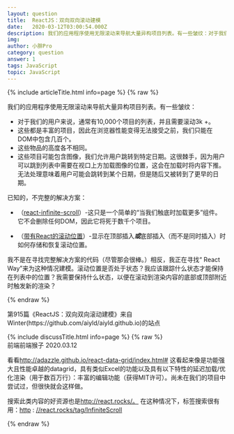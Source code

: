 ```yaml
---
layout: question
title:  ReactJS：双向双向滚动建模
date:   2020-03-12T03:00:54.000Z
description: 我们的应用程序使用无限滚动来导航大量异构项目列表。有一些皱纹：对于我们的用户来说，通常有10,000个项目的列表，并且需要滚动3k +。这些都是丰...
img: 
author: 小胖Pro
category: question
answer: 1
tags: JavaScript
topic: JavaScript
---
```

<div class="article-root">
  <div class="article">
    {% include articleTitle.html info=page %}
    {% raw %}
    <div class="article-content"><p><font style="vertical-align: inherit;"><font style="vertical-align: inherit;">我们的应用程序使用无限滚动来导航大量异构项目列表。</font><font style="vertical-align: inherit;">有一些皱纹：</font></font></p>

<ul>
<li><font style="vertical-align: inherit;"><font style="vertical-align: inherit;">对于我们的用户来说，通常有10,000个项目的列表，并且需要滚动3k +。</font></font></li>
<li><font style="vertical-align: inherit;"><font style="vertical-align: inherit;">这些都是丰富的项目，因此在浏览器性能变得无法接受之前，我们只能在DOM中包含几百个。</font></font></li>
<li><font style="vertical-align: inherit;"><font style="vertical-align: inherit;">这些物品的高度各不相同。</font></font></li>
<li><font style="vertical-align: inherit;"><font style="vertical-align: inherit;">这些项目可能包含图像，我们允许用户跳转到特定日期。</font><font style="vertical-align: inherit;">这很棘手，因为用户可以跳到列表中需要在视口上方加载图像的位置，这会在加载时将内容下推。</font><font style="vertical-align: inherit;">无法处理意味着用户可能会跳转到某个日期，但是随后又被转到了更早的日期。</font></font></li>
</ul>

<p><font style="vertical-align: inherit;"><font style="vertical-align: inherit;">已知的，不完整的解决方案：</font></font></p>

<ul>
<li><p><font style="vertical-align: inherit;"><font style="vertical-align: inherit;">（</font></font><a href="https://github.com/guillaumervls/react-infinite-scroll" rel="nofollow noreferrer"><font style="vertical-align: inherit;"><font style="vertical-align: inherit;">react-infinite-scroll</font></font></a><font style="vertical-align: inherit;"><font style="vertical-align: inherit;">）-这只是一个简单的“当我们触底时加载更多”组件。</font><font style="vertical-align: inherit;">它不会删除任何DOM，因此它将死于数千个项目。</font></font></p></li>
<li><p><font style="vertical-align: inherit;"><font style="vertical-align: inherit;">（</font></font><a href="http://blog.vjeux.com/2013/javascript/scroll-position-with-react.html" rel="nofollow noreferrer"><font style="vertical-align: inherit;"><font style="vertical-align: inherit;">带有React的滚动位置</font></font></a><font style="vertical-align: inherit;"><font style="vertical-align: inherit;">）-显示在顶部</font><font style="vertical-align: inherit;">插入</font></font><strong><em><font style="vertical-align: inherit;"><font style="vertical-align: inherit;">或</font></font></em></strong><font style="vertical-align: inherit;"><font style="vertical-align: inherit;">底部插入（而不是同时插入）</font><font style="vertical-align: inherit;">时如何存储和恢复滚动位置</font><font style="vertical-align: inherit;">。</font></font></p></li>
</ul>

<p><font style="vertical-align: inherit;"><font style="vertical-align: inherit;">我不是在寻找完整解决方案的代码（尽管那会很棒。）相反，我正在寻找“ React Way”来为这种情况建模。</font><font style="vertical-align: inherit;">滚动位置是否处于状态？</font><font style="vertical-align: inherit;">我应该跟踪什么状态才能保持在列表中的位置？</font><font style="vertical-align: inherit;">我需要保持什么状态，以便在滚动到渲染内容的底部或顶部附近时触发新的渲染？</font></font></p></div>
    {% endraw %}
  </div>
  <p class="winter_mark">第915篇《ReactJS：双向双向滚动建模》来自Winter(https://github.com/aiyld/aiyld.github.io)的站点</p>
  <div class="discuss-wrapper">
    {% include discussTitle.html info=page %}
    {% raw %}
    <div class="discuss-item">
        <div class="discuss-parent">
          <div class="discuss-meta">
            <span class="discuss-user">前端前端猴子</span>
            <span class="discuss-time">2020.03.12</span>
          </div>
          <div class="discuss-comment"><p><font style="vertical-align: inherit;"><font style="vertical-align: inherit;">看看</font></font><a href="http://adazzle.github.io/react-data-grid/index.html#" rel="nofollow"><font style="vertical-align: inherit;"><font style="vertical-align: inherit;">http://adazzle.github.io/react-data-grid/index.html#</font></font></a><font style="vertical-align: inherit;"><font style="vertical-align: inherit;"> 
这看起来像是功能强大且性能卓越的datagrid，具有类似Excel的功能以及具有以下特性的延迟加载/优化渲染（用于数百万行）：丰富的编辑功能（获得MIT许可）。</font><font style="vertical-align: inherit;">尚未在我们的项目中尝试过，但很快就会这样做。</font></font></p>

<p><font style="vertical-align: inherit;"><font style="vertical-align: inherit;">搜索此类内容的好资源也是</font></font><a href="http://react.rocks/" rel="nofollow"><font style="vertical-align: inherit;"><font style="vertical-align: inherit;">http://react.rocks/。</font></font></a><font style="vertical-align: inherit;"><font style="vertical-align: inherit;"> 
在这种情况下，标签搜索很有用：</font><a href="http://react.rocks/tag/InfiniteScroll" rel="nofollow"><font style="vertical-align: inherit;">http</font></a><font style="vertical-align: inherit;"> :
 </font></font><a href="http://react.rocks/tag/InfiniteScroll" rel="nofollow"><font style="vertical-align: inherit;"><font style="vertical-align: inherit;">//react.rocks/tag/InfiniteScroll</font></font></a></p></div>
        </div></div>
    {% endraw %}
  </div>
<div>
